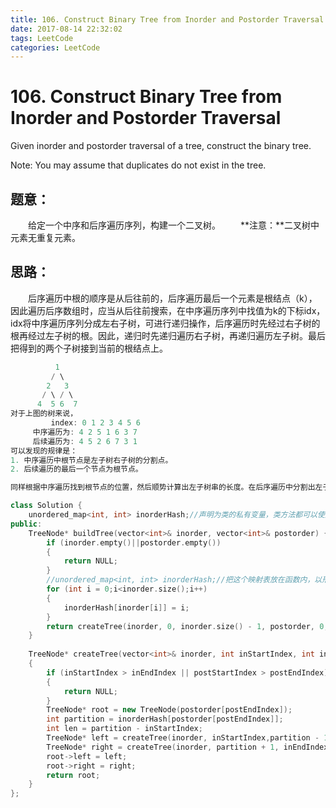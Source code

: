 ```yaml
---
title: 106. Construct Binary Tree from Inorder and Postorder Traversal
date: 2017-08-14 22:32:02
tags: LeetCode
categories: LeetCode
---
```


# 106. Construct Binary Tree from Inorder and Postorder Traversal

Given inorder and postorder traversal of a tree, construct the binary tree.

Note:
You may assume that duplicates do not exist in the tree.

<!--more-->

## 题意：

　　给定一个中序和后序遍历序列，构建一个二叉树。
　　**注意：**二叉树中元素无重复元素。

## 思路：

　　后序遍历中根的顺序是从后往前的，后序遍历最后一个元素是根结点（k），因此遍历后序数组时，应当从后往前搜索，在中序遍历序列中找值为k的下标idx，idx将中序遍历序列分成左右子树，可进行递归操作，后序遍历时先经过右子树的根再经过左子树的根。因此，递归时先递归遍历右子树，再递归遍历左子树。最后把得到的两个子树接到当前的根结点上。

```c++
          1       
         / \   
        2   3   
       / \ / \   
      4  5 6  7
对于上图的树来说，
         index: 0 1 2 3 4 5 6
     中序遍历为: 4 2 5 1 6 3 7
     后续遍历为: 4 5 2 6 7 3 1
可以发现的规律是：
1. 中序遍历中根节点是左子树右子树的分割点。
2. 后续遍历的最后一个节点为根节点。

同样根据中序遍历找到根节点的位置，然后顺势计算出左子树串的长度。在后序遍历中分割出左子树串和右子树串，递归的建立左子树和右子树。
```

```c++
class Solution {
	unordered_map<int, int> inorderHash;//声明为类的私有变量，类方法都可以使用，不用形参复制传递，避免造成超时现象
public:
	TreeNode* buildTree(vector<int>& inorder, vector<int>& postorder) {
		if (inorder.empty()||postorder.empty())
		{
			return NULL;
		}
		//unordered_map<int, int> inorderHash;//把这个映射表放在函数内，以形参的形式复制传递会造成内存泄漏，造成//Status: Time Limit Exceeded
		for (int i = 0;i<inorder.size();i++)
		{
			inorderHash[inorder[i]] = i;
		}
		return createTree(inorder, 0, inorder.size() - 1, postorder, 0, postorder.size() - 1);
	}
  
	TreeNode* createTree(vector<int>& inorder, int inStartIndex, int inEndIndex, vector<int>& postorder, int postStartIndex, int postEndIndex)
	{
		if (inStartIndex > inEndIndex || postStartIndex > postEndIndex)
		{
			return NULL;
		}
		TreeNode* root = new TreeNode(postorder[postEndIndex]);
		int partition = inorderHash[postorder[postEndIndex]];
		int len = partition - inStartIndex;
		TreeNode* left = createTree(inorder, inStartIndex,partition - 1, postorder, postStartIndex, postStartIndex + len - 1);
		TreeNode* right = createTree(inorder, partition + 1, inEndIndex, postorder, postStartIndex + len, postEndIndex - 1);
		root->left = left;
		root->right = right;
		return root;
	}
};
```

